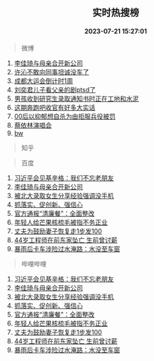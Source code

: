 <div align="center"><h2>实时热搜榜</h2><h4>2023-07-21 15:27:01</h4></div>

> 微博  

1. [李佳琦与母亲合开新公司](https://s.weibo.com/weibo?q=%23%E6%9D%8E%E4%BD%B3%E7%90%A6%E4%B8%8E%E6%AF%8D%E4%BA%B2%E5%90%88%E5%BC%80%E6%96%B0%E5%85%AC%E5%8F%B8%23&t=31&band_rank=1&Refer=top)<br />
2. [许沁不敢向同事坦诚没车了](https://s.weibo.com/weibo?q=%23%E8%AE%B8%E6%B2%81%E4%B8%8D%E6%95%A2%E5%90%91%E5%90%8C%E4%BA%8B%E5%9D%A6%E8%AF%9A%E6%B2%A1%E8%BD%A6%E4%BA%86%23&t=31&band_rank=2&Refer=top)<br />
3. [成都大运会倒计时1周](https://s.weibo.com/weibo?q=%23%E6%88%90%E9%83%BD%E5%A4%A7%E8%BF%90%E4%BC%9A%E5%80%92%E8%AE%A1%E6%97%B61%E5%91%A8%23&t=31&band_rank=3&Refer=top)<br />
4. [刘奕君儿子看父亲的剧ptsd了](https://s.weibo.com/weibo?q=%23%E5%88%98%E5%A5%95%E5%90%9B%E5%84%BF%E5%AD%90%E7%9C%8B%E7%88%B6%E4%BA%B2%E7%9A%84%E5%89%A7ptsd%E4%BA%86%23&t=31&band_rank=4&Refer=top)<br />
5. [男孩收到研究生录取通知书时正在工地和水泥](https://s.weibo.com/weibo?q=%23%E7%94%B7%E5%AD%A9%E6%94%B6%E5%88%B0%E7%A0%94%E7%A9%B6%E7%94%9F%E5%BD%95%E5%8F%96%E9%80%9A%E7%9F%A5%E4%B9%A6%E6%97%B6%E6%AD%A3%E5%9C%A8%E5%B7%A5%E5%9C%B0%E5%92%8C%E6%B0%B4%E6%B3%A5%23&t=31&band_rank=5&Refer=top)<br />
6. [这期奔跑吧收官有好多大实话](https://s.weibo.com/weibo?q=%23%E8%BF%99%E6%9C%9F%E5%A5%94%E8%B7%91%E5%90%A7%E6%94%B6%E5%AE%98%E6%9C%89%E5%A5%BD%E5%A4%9A%E5%A4%A7%E5%AE%9E%E8%AF%9D%23&t=31&band_rank=6&Refer=top)<br />
7. [00后以抑郁想自杀为由拒服兵役被罚](https://s.weibo.com/weibo?q=%2300%E5%90%8E%E4%BB%A5%E6%8A%91%E9%83%81%E6%83%B3%E8%87%AA%E6%9D%80%E4%B8%BA%E7%94%B1%E6%8B%92%E6%9C%8D%E5%85%B5%E5%BD%B9%E8%A2%AB%E7%BD%9A%23&t=31&band_rank=7&Refer=top)<br />
8. [蔡依林演唱会](https://s.weibo.com/weibo?q=%E8%94%A1%E4%BE%9D%E6%9E%97%E6%BC%94%E5%94%B1%E4%BC%9A&t=31&band_rank=8&Refer=top)<br />
9. [bw](https://s.weibo.com/weibo?q=bw&t=31&band_rank=9&Refer=top)<br />

> 知乎  


> 百度  

1. [习近平会见基辛格：我们不忘老朋友](https://www.baidu.com/s?wd=%E4%B9%A0%E8%BF%91%E5%B9%B3%E4%BC%9A%E8%A7%81%E5%9F%BA%E8%BE%9B%E6%A0%BC%EF%BC%9A%E6%88%91%E4%BB%AC%E4%B8%8D%E5%BF%98%E8%80%81%E6%9C%8B%E5%8F%8B&sa=fyb_news&rsv_dl=fyb_news)<br />
2. [李佳琦与母亲合开新公司](https://www.baidu.com/s?wd=%E6%9D%8E%E4%BD%B3%E7%90%A6%E4%B8%8E%E6%AF%8D%E4%BA%B2%E5%90%88%E5%BC%80%E6%96%B0%E5%85%AC%E5%8F%B8&sa=fyb_news&rsv_dl=fyb_news)<br />
3. [被北大录取女生分享经验强调没手机](https://www.baidu.com/s?wd=%E8%A2%AB%E5%8C%97%E5%A4%A7%E5%BD%95%E5%8F%96%E5%A5%B3%E7%94%9F%E5%88%86%E4%BA%AB%E7%BB%8F%E9%AA%8C%E5%BC%BA%E8%B0%83%E6%B2%A1%E6%89%8B%E6%9C%BA&sa=fyb_news&rsv_dl=fyb_news)<br />
4. [抓落实、促创新、强信心](https://www.baidu.com/s?wd=%E6%8A%93%E8%90%BD%E5%AE%9E%E3%80%81%E4%BF%83%E5%88%9B%E6%96%B0%E3%80%81%E5%BC%BA%E4%BF%A1%E5%BF%83&sa=fyb_news&rsv_dl=fyb_news)<br />
5. [官方通报“清廉餐”：全面整改](https://www.baidu.com/s?wd=%E5%AE%98%E6%96%B9%E9%80%9A%E6%8A%A5%E2%80%9C%E6%B8%85%E5%BB%89%E9%A4%90%E2%80%9D%EF%BC%9A%E5%85%A8%E9%9D%A2%E6%95%B4%E6%94%B9&sa=fyb_news&rsv_dl=fyb_news)<br />
6. [年轻人给芒果核梳毛被指不务正业](https://www.baidu.com/s?wd=%E5%B9%B4%E8%BD%BB%E4%BA%BA%E7%BB%99%E8%8A%92%E6%9E%9C%E6%A0%B8%E6%A2%B3%E6%AF%9B%E8%A2%AB%E6%8C%87%E4%B8%8D%E5%8A%A1%E6%AD%A3%E4%B8%9A&sa=fyb_news&rsv_dl=fyb_news)<br />
7. [丈夫为鼓励妻子恢复走1步发100](https://www.baidu.com/s?wd=%E4%B8%88%E5%A4%AB%E4%B8%BA%E9%BC%93%E5%8A%B1%E5%A6%BB%E5%AD%90%E6%81%A2%E5%A4%8D%E8%B5%B01%E6%AD%A5%E5%8F%91100&sa=fyb_news&rsv_dl=fyb_news)<br />
8. [44岁工程师在前东家坠亡 生前曾讨薪](https://www.baidu.com/s?wd=44%E5%B2%81%E5%B7%A5%E7%A8%8B%E5%B8%88%E5%9C%A8%E5%89%8D%E4%B8%9C%E5%AE%B6%E5%9D%A0%E4%BA%A1+%E7%94%9F%E5%89%8D%E6%9B%BE%E8%AE%A8%E8%96%AA&sa=fyb_news&rsv_dl=fyb_news)<br />
9. [暴雨后卡车涉险过水淹路：水没至车窗](https://www.baidu.com/s?wd=%E6%9A%B4%E9%9B%A8%E5%90%8E%E5%8D%A1%E8%BD%A6%E6%B6%89%E9%99%A9%E8%BF%87%E6%B0%B4%E6%B7%B9%E8%B7%AF%EF%BC%9A%E6%B0%B4%E6%B2%A1%E8%87%B3%E8%BD%A6%E7%AA%97&sa=fyb_news&rsv_dl=fyb_news)<br />

> 哔哩哔哩  

1. [习近平会见基辛格：我们不忘老朋友](https://www.baidu.com/s?wd=%E4%B9%A0%E8%BF%91%E5%B9%B3%E4%BC%9A%E8%A7%81%E5%9F%BA%E8%BE%9B%E6%A0%BC%EF%BC%9A%E6%88%91%E4%BB%AC%E4%B8%8D%E5%BF%98%E8%80%81%E6%9C%8B%E5%8F%8B&sa=fyb_news&rsv_dl=fyb_news)<br />
2. [李佳琦与母亲合开新公司](https://www.baidu.com/s?wd=%E6%9D%8E%E4%BD%B3%E7%90%A6%E4%B8%8E%E6%AF%8D%E4%BA%B2%E5%90%88%E5%BC%80%E6%96%B0%E5%85%AC%E5%8F%B8&sa=fyb_news&rsv_dl=fyb_news)<br />
3. [被北大录取女生分享经验强调没手机](https://www.baidu.com/s?wd=%E8%A2%AB%E5%8C%97%E5%A4%A7%E5%BD%95%E5%8F%96%E5%A5%B3%E7%94%9F%E5%88%86%E4%BA%AB%E7%BB%8F%E9%AA%8C%E5%BC%BA%E8%B0%83%E6%B2%A1%E6%89%8B%E6%9C%BA&sa=fyb_news&rsv_dl=fyb_news)<br />
4. [抓落实、促创新、强信心](https://www.baidu.com/s?wd=%E6%8A%93%E8%90%BD%E5%AE%9E%E3%80%81%E4%BF%83%E5%88%9B%E6%96%B0%E3%80%81%E5%BC%BA%E4%BF%A1%E5%BF%83&sa=fyb_news&rsv_dl=fyb_news)<br />
5. [官方通报“清廉餐”：全面整改](https://www.baidu.com/s?wd=%E5%AE%98%E6%96%B9%E9%80%9A%E6%8A%A5%E2%80%9C%E6%B8%85%E5%BB%89%E9%A4%90%E2%80%9D%EF%BC%9A%E5%85%A8%E9%9D%A2%E6%95%B4%E6%94%B9&sa=fyb_news&rsv_dl=fyb_news)<br />
6. [年轻人给芒果核梳毛被指不务正业](https://www.baidu.com/s?wd=%E5%B9%B4%E8%BD%BB%E4%BA%BA%E7%BB%99%E8%8A%92%E6%9E%9C%E6%A0%B8%E6%A2%B3%E6%AF%9B%E8%A2%AB%E6%8C%87%E4%B8%8D%E5%8A%A1%E6%AD%A3%E4%B8%9A&sa=fyb_news&rsv_dl=fyb_news)<br />
7. [丈夫为鼓励妻子恢复走1步发100](https://www.baidu.com/s?wd=%E4%B8%88%E5%A4%AB%E4%B8%BA%E9%BC%93%E5%8A%B1%E5%A6%BB%E5%AD%90%E6%81%A2%E5%A4%8D%E8%B5%B01%E6%AD%A5%E5%8F%91100&sa=fyb_news&rsv_dl=fyb_news)<br />
8. [44岁工程师在前东家坠亡 生前曾讨薪](https://www.baidu.com/s?wd=44%E5%B2%81%E5%B7%A5%E7%A8%8B%E5%B8%88%E5%9C%A8%E5%89%8D%E4%B8%9C%E5%AE%B6%E5%9D%A0%E4%BA%A1+%E7%94%9F%E5%89%8D%E6%9B%BE%E8%AE%A8%E8%96%AA&sa=fyb_news&rsv_dl=fyb_news)<br />
9. [暴雨后卡车涉险过水淹路：水没至车窗](https://www.baidu.com/s?wd=%E6%9A%B4%E9%9B%A8%E5%90%8E%E5%8D%A1%E8%BD%A6%E6%B6%89%E9%99%A9%E8%BF%87%E6%B0%B4%E6%B7%B9%E8%B7%AF%EF%BC%9A%E6%B0%B4%E6%B2%A1%E8%87%B3%E8%BD%A6%E7%AA%97&sa=fyb_news&rsv_dl=fyb_news)<br />

